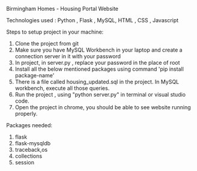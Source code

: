 Birmingham Homes - Housing Portal Website

Technologies used : Python , Flask , MySQL, HTML , CSS , Javascript


Steps to setup project in your machine:

1. Clone the project from git
2. Make sure you have MySQL Workbench in your laptop and create a connection server in it with your password 
3. In project, in server.py , replace your password in the place of root
4. Install all the below mentioned packages using command 'pip install package-name'
5. There is a file called housing_updated.sql in the project. In MySQL workbench, execute all those queries.
6. Run the project , using "python server.py" in terminal or visual studio code.
7. Open the project in chrome, you should be able to see website running properly.


Packages needed:

1) flask
2) flask-mysqldb
3) traceback,os
4) collections
5) session 


